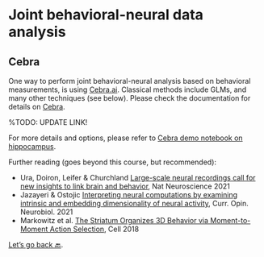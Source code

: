 # Joint behavioral-neural data analysis

## Cebra

One way to perform joint behavioral-neural analysis based on behavioral measurements, is using <a href="https://github.com/AdaptiveMotorControlLab/cebra" target="_blank">Cebra.ai</a>. Classical methods include GLMs, and many other techniques (see below). Please check the documentation for details on [Cebra](https://cebra.ai/docs/usage.html). 

%TODO: UPDATE LINK!

For more details and options, please refer to <a href="https://github.com/AdaptiveMotorControlLab/DLC2Kinematics/blob/master/DEMO.ipynb" target="_blank">Cebra demo notebook on hippocampus</a>.

<!---

Highly recommended reading 📚 (recommended in the scope of this course):
I'd like some GLM neuro ref here ... 

-->

Further reading (goes beyond this course, but recommended):
- Ura, Doiron, Leifer & Churchland [Large-scale neural recordings call for new insights to link brain and behavior](https://www.nature.com/articles/s41593-021-00980-9), Nat Neuroscience 2021
- Jazayeri & Ostojic [Interpreting neural computations by examining intrinsic and embedding dimensionality of neural activity](https://pubmed.ncbi.nlm.nih.gov/34537579/), Curr. Opin. Neurobiol. 2021
- Markowitz et al. [The Striatum Organizes 3D Behavior via Moment-to-Moment Action Selection](https://www.sciencedirect.com/science/article/pii/S0092867418305129?via%3Dihub), Cell 2018


[Let’s go back 🔙](Day4_Practicals.md).
